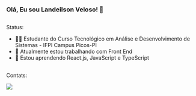 ### Olá, Eu sou Landeilson Veloso! 👋

##

Status:

- 👨‍💻 Estudante do Curso Tecnológico em Análise e Desenvolvimento de Sistemas - IFPI Campus Picos-PI
- 🔭 Atualmente estou trabalhando com Front End
- 🌱 Estou aprendendo React.js, JavaScript e TypeScript

##


Contats:

<div>
   <a href="mailto:landeilson.veloso.programmer@gmail.com"><img src="https://img.shields.io/badge/Gmail-D14836?style=for-the-badge&logo=gmail&logoColor=white"></a>
</div>
